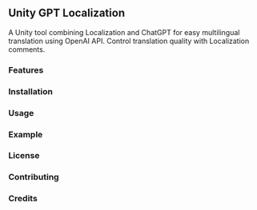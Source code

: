 ## Unity GPT Localization
A Unity tool combining Localization and ChatGPT for easy multilingual translation using OpenAI API. Control translation quality with Localization comments.

### Features

### Installation

### Usage

### Example

### License

### Contributing

### Credits
